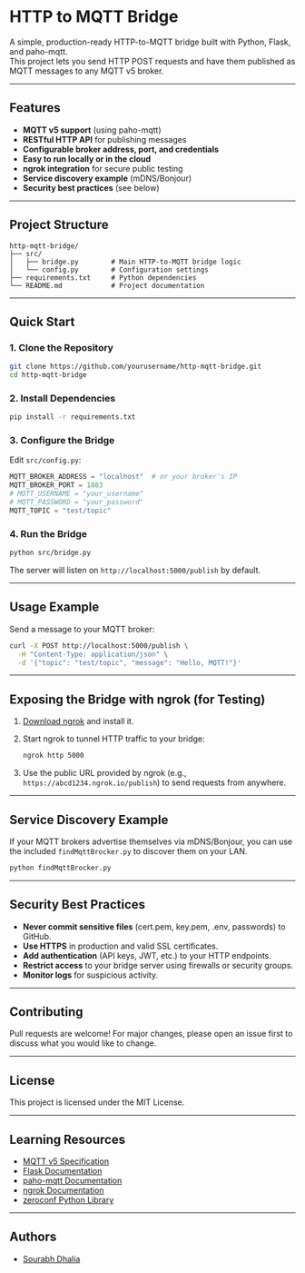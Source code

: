 # HTTP to MQTT Bridge

A simple, production-ready HTTP-to-MQTT bridge built with Python, Flask, and paho-mqtt.  
This project lets you send HTTP POST requests and have them published as MQTT messages to any MQTT v5 broker.

---

## Features

- **MQTT v5 support** (using paho-mqtt)
- **RESTful HTTP API** for publishing messages
- **Configurable broker address, port, and credentials**
- **Easy to run locally or in the cloud**
- **ngrok integration** for secure public testing
- **Service discovery example** (mDNS/Bonjour)
- **Security best practices** (see below)

---

## Project Structure

```
http-mqtt-bridge/
├── src/
│   ├── bridge.py        # Main HTTP-to-MQTT bridge logic
│   └── config.py        # Configuration settings
├── requirements.txt     # Python dependencies
└── README.md            # Project documentation
```

---

## Quick Start

### 1. **Clone the Repository**

```sh
git clone https://github.com/yourusername/http-mqtt-bridge.git
cd http-mqtt-bridge
```

### 2. **Install Dependencies**

```sh
pip install -r requirements.txt
```

### 3. **Configure the Bridge**

Edit `src/config.py`:

```python
MQTT_BROKER_ADDRESS = "localhost"  # or your broker's IP
MQTT_BROKER_PORT = 1883
# MQTT_USERNAME = "your_username"
# MQTT_PASSWORD = "your_password"
MQTT_TOPIC = "test/topic"
```

### 4. **Run the Bridge**

```sh
python src/bridge.py
```

The server will listen on `http://localhost:5000/publish` by default.

---

## Usage Example

Send a message to your MQTT broker:

```sh
curl -X POST http://localhost:5000/publish \
  -H "Content-Type: application/json" \
  -d '{"topic": "test/topic", "message": "Hello, MQTT!"}'
```

---

## Exposing the Bridge with ngrok (for Testing)

1. [Download ngrok](https://ngrok.com/download) and install it.
2. Start ngrok to tunnel HTTP traffic to your bridge:

   ```sh
   ngrok http 5000
   ```

3. Use the public URL provided by ngrok (e.g., `https://abcd1234.ngrok.io/publish`) to send requests from anywhere.

---

## Service Discovery Example

If your MQTT brokers advertise themselves via mDNS/Bonjour, you can use the included `findMqttBrocker.py` to discover them on your LAN.

```sh
python findMqttBrocker.py
```

---

## Security Best Practices

- **Never commit sensitive files** (cert.pem, key.pem, .env, passwords) to GitHub.
- **Use HTTPS** in production and valid SSL certificates.
- **Add authentication** (API keys, JWT, etc.) to your HTTP endpoints.
- **Restrict access** to your bridge server using firewalls or security groups.
- **Monitor logs** for suspicious activity.

---

## Contributing

Pull requests are welcome! For major changes, please open an issue first to discuss what you would like to change.

---

## License

This project is licensed under the MIT License.

---

## Learning Resources

- [MQTT v5 Specification](https://docs.oasis-open.org/mqtt/mqtt/v5.0/os/mqtt-v5.0-os.html)
- [Flask Documentation](https://flask.palletsprojects.com/)
- [paho-mqtt Documentation](https://www.eclipse.org/paho/index.php?page=clients/python/docs/index.php)
- [ngrok Documentation](https://ngrok.com/docs)
- [zeroconf Python Library](https://pypi.org/project/zeroconf/)

---

## Authors

- [Sourabh Dhalia](https://github.com/SourabhDhalia)